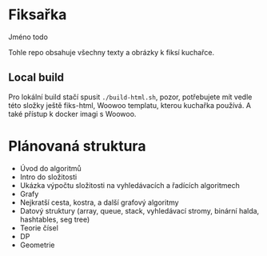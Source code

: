 # Fiksařka

Jméno todo

Tohle repo obsahuje všechny texty a obrázky k fiksí kuchařce.

## Local build

Pro lokální build stačí spusit `./build-html.sh`, pozor, potřebujete mít vedle této složky
ještě fiks-html, Woowoo templatu, kterou kuchařka používá. A také přístup k docker imagi s Woowoo.


# Plánovaná struktura
* Úvod do algoritmů
* Intro do složitosti
* Ukázka výpočtu složitosti na vyhledávacích a řadících algoritmech
* Grafy
* Nejkratší cesta, kostra, a další grafový algoritmy
* Datový struktury (array, queue, stack, vyhledávací stromy, binární halda, hashtables, seg tree)
* Teorie čísel
* DP
* Geometrie
